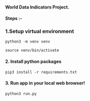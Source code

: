 #### World Data Indicators Project.

#### Steps :-

### 1.Setup virtual environment 

`python3 -m venv venv`

`source venv/bin/activate`

#### 2. Install python packages

`pip3 install -r requirements.txt`

#### 3. Run app in your local web browser!

`python3 run.py`
